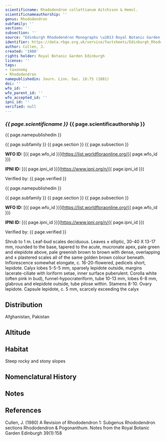 ```yaml
---
scientificname: Rhododendron collettianum Aitchison & Hemsl.
scientificnameauthorship: ''
genus: Rhododendron
subfamily: ''
section: ''
subsection: ''
source: "Edinburgh Rhododendron Monographs \u2013 Royal Botanic Garden Edinburgh"
identifier: https://data.rbge.org.uk/service/factsheets/Edinburgh_Rhododendron_Monographs.xhtml
author: Cullen, J.
created: '1980'
rights holder: Royal Botanic Garden Edinburgh
license: ''
tags:
- taxonomy
- Rhododendron
namepublishedin: Journ. Linn. Soc. 18:75 (1881)
doi: ''
wfo_id: ''
wfo_parent_id: ''
wfo_accepted_id: ''
ipni_id: ''
verified: null
---
```

### _{{ page.scientificname }}_ {{ page.scientificauthorship }}
 {{ page.namepublishedin }}

{{ page.subfamily }} {{ page.section }} {{ page.subsection }}

**WFO ID:** [{{ page.wfo_id }}](https://list.worldfloraonline.org/{{ page.wfo_id }})

**IPNI ID:** [{{ page.ipni_id }}](https://www.ipni.org/n/{{ page.ipni_id }})

Verified by: {{ page.verified }}

 {{ page.namepublishedin }}

{{ page.subfamily }} {{ page.section }} {{ page.subsection }}

**WFO ID:** [{{ page.wfo_id }}](https://list.worldfloraonline.org/{{ page.wfo_id }})

**IPNI ID:** [{{ page.ipni_id }}](https://www.ipni.org/n/{{ page.ipni_id }})

Verified by: {{ page.verified }}



Shrub to 1 m. Leaf-bud scales deciduous. Leaves ± elliptic, 30-40 X 13-17 mm, rounded to the base, tapered to the acute, mucronate apex, pale green and elepidote above, pale greenish brown to brown with dense, overlapping and ± plastered scales all of the same golden brown colour beneath. Inflorescence somewhat elongate, c. 16-20-flowered, pedicels short, lepidote. Calyx lobes 5-5-5 mm, sparsely lepidote outside, margins lacerate-ciliate with loriform setae, inner surface puberulent. Corolla white (often pink in bud), funnel-hypocrateriform, tube 10-13 mm, lobes 6-8 mm, glabrous and elepidote outside, tube pilose within. Stamens 8-10. Ovary lepidote. Capsule lepidote, c. 5 mm, scarcely exceeding the calyx

## Distribution
Afghanistan, Pakistan

## Altitude


## Habitat
Steep rocky and stony slopes

## Nomenclatural History

                       
## Notes


## References

Cullen, J. (1980) A Revision of Rhododendron 1: Subgenus Rhododendron sections Rhododendron & Pogonanthum. Notes from the Royal Botanic Garden Edinburgh 39(1):158
